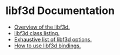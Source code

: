 # libf3d Documentation
- [Overview of the libf3d.](OVERVIEW.md)
- [libf3d class listing.](CLASSES.md)
- [Exhaustive list of libf3d options.](OPTIONS.md)
- [How to use libf3d bindings.](BINDINGS.md)

